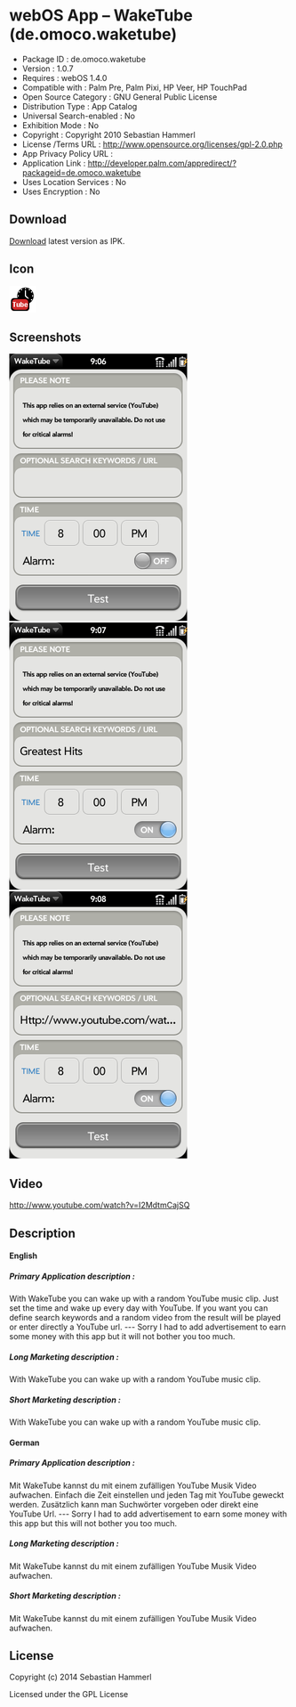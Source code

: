 webOS App – WakeTube (de.omoco.waketube)
========================================

- Package ID : 	 de.omoco.waketube 
- Version : 	 1.0.7 
- Requires : 	 webOS 1.4.0 
- Compatible with : 	 Palm Pre, Palm Pixi, HP Veer, HP TouchPad 
- Open Source Category : 	 GNU General Public License 
- Distribution Type : 	 App Catalog 
- Universal Search-enabled : 	 No 
- Exhibition Mode : 	 No 
- Copyright : 	 Copyright 2010 Sebastian Hammerl 
- License /Terms URL : 	 http://www.opensource.org/licenses/gpl-2.0.php 
- App Privacy Policy URL : 	
- Application Link : 	 http://developer.palm.com/appredirect/?packageid=de.omoco.waketube 
- Uses Location Services : 	 No 
- Uses Encryption : 	 No

## Download

[Download](/releases/de.omoco.waketube_1.0.7_all.ipk?raw=true) latest version as IPK.

## Icon

![Screenshot](/icon.png?raw=true "Icon")

## Screenshots

![Screenshot](/screenshots/screenshot0.png?raw=true "Screenshot")
![Screenshot](/screenshots/screenshot1.png?raw=true "Screenshot")
![Screenshot](/screenshots/screenshot2.png?raw=true "Screenshot")

## Video

http://www.youtube.com/watch?v=I2MdtmCajSQ

## Description

#### English

##### Primary Application description : 

With WakeTube you can wake up with a random YouTube music clip. Just set the time and wake up every day with YouTube. If you want you can define search keywords and a random video from the result will be played or enter directly a YouTube url. --- Sorry I had to add advertisement to earn some money with this app but it will not bother you too much.

##### Long Marketing description : 

With WakeTube you can wake up with a random YouTube music clip.

##### Short Marketing description : 

With WakeTube you can wake up with a random YouTube music clip.

#### German

##### Primary Application description : 

Mit WakeTube kannst du mit einem zufälligen YouTube Musik Video aufwachen. Einfach die Zeit einstellen und jeden Tag mit YouTube geweckt werden. Zusätzlich kann man Suchwörter vorgeben oder direkt eine YouTube Url. --- Sorry I had to add advertisement to earn some money with this app but this will not bother you too much.

##### Long Marketing description : 

Mit WakeTube kannst du mit einem zufälligen YouTube Musik Video aufwachen.

##### Short Marketing description : 

Mit WakeTube kannst du mit einem zufälligen YouTube Musik Video aufwachen.

## License

Copyright (c) 2014 Sebastian Hammerl

Licensed under the GPL License